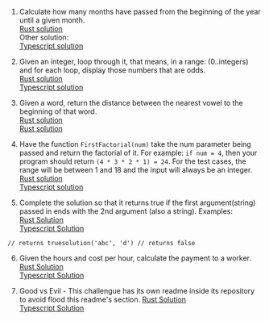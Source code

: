 1) Calculate how many months have passed from the beginning of the year until a given month. </br>
[Rust solution](https://github.com/alejandro0619/programming-challenges/tree/main/exercises/calculate-month-until-date-rs) </br>
Other solution: </br>
[Typescript solution](https://github.com/alejandro0619/programming-challenges/tree/main/exercises/calculate_month_until_date_TS/) </br>

2) Given an integer, loop through it, that means, in a range: (0..integers) and for each loop, display those numbers that are odds. </br>
[Rust solution](https://github.com/alejandro0619/programming-challenges/tree/main/exercises/loop-integers-rs/) </br>
[Typescript solution](https://github.com/alejandro0619/programming-challenges/tree/main/loop-integers-ts) </br>

3) Given a word, return the distance between the nearest vowel to the beginning of that word. </br>
[Rust solution](https://github.com/alejandro0619/programming-challenges/tree/main/exercises/nearest-vowel-rs) </br>
[Rust solution](https://github.com/alejandro0619/programming-challenges/tree/main/exercises/nearest-vowel-ts) </br>
4) Have the function ```FirstFactorial(num)``` take the num parameter being passed and return the factorial of it. For example: ```if num = 4```, then your program should return ```(4 * 3 * 2 * 1) = 24```. For the test cases, the range will be between 1 and 18 and the input will always be an integer. </br>
[Rust solution](https://github.com/alejandro0619/programming-challenges/tree/main/first-factorial-rs) </br>
[Typescript solution](https://github.com/alejandro0619/programming-challenges/tree/main/first-factorial-ts)

5) Complete the solution so that it returns true if the first argument(string) passed in ends with the 2nd argument (also a string). Examples: </br>
[Rust Solution](https://github.com/alejandro0619/programming-challenges/tree/main/string-ending-rs) </br>
[Typescript Solution](https://github.com/alejandro0619/programming-challenges/tree/main/string-ending-ts) 
```solution('abc', 'bc') 
// returns truesolution('abc', 'd') // returns false
```
   

6) Given the hours and cost per hour, calculate the payment to a worker. </br>
[Rust Solution](https://github.com/alejandro0619/programming-challenges/tree/main/worker-salary-rs) </br>
[Typescript Solution](https://github.com/alejandro0619/programming-challenges/tree/main/worker-salary-ts)

7) Good vs Evil - This challengue has its own readme inside its repository to avoid flood this readme's section.
[Rust Solution](https://github.com/alejandro0619/programming-challenges/tree/main/good-vs-evil-rs) </br>
[Typescript Solution](https://github.com/alejandro0619/programming-challenges/tree/main/good-vs-evil-ts)